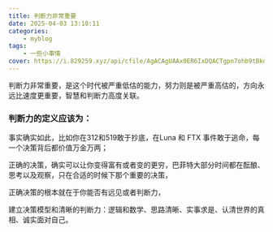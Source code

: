 ```yaml
---
title: 判断力非常重要
date: 2025-04-03 13:10:11
categories: 
    - myblog
tags: 
    - 一些小事情
cover: https://i.829259.xyz/api/cfile/AgACAgUAAx0ER6IxDQACTgpn7ohb9tBkdXM_zHlMCFD9QmUaDgACvMExG-mrcVd3EkCkmHFgZAEAAwIAA3gAAzYE
---
```




判断力非常重要，是这个时代被严重低估的能力，努力则是被严重高估的，方向永远比速度更重要，智慧和判断力高度关联。

### 判断力的定义应该为：

事实确实如此，比如你在312和519敢于抄底，在Luna 和 FTX 事件敢于逃命，每一个决策背后都价值万金万两；

正确的决策，确实可以让你变得富有或者变的更穷，巴菲特大部分时间都在酝酿、思考以及观察，只在合适的时候下那个重要的决策，

正确决策的根本就在于你能否有远见或者判断力，

建立决策模型和清晰的判断力：逻辑和数学、思路清晰、实事求是、认清世界的真相、诚实面对自己。
